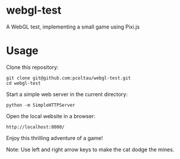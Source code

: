 # webgl-test
A WebGL test, implementing a small game using Pixi.js

# Usage

Clone this repository:

    git clone git@github.com:pcoltau/webgl-test.git
    cd webgl-test
    
Start a simple web server in the current directory:

    python -m SimpleHTTPServer
    
Open the local website in a browser:

    http://localhost:8000/
    
Enjoy this thrilling adventure of a game!

Note: Use left and right arrow keys to make the cat dodge the mines.

